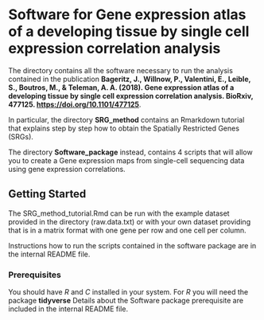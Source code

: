 
# Software for Gene expression atlas of a developing tissue by single cell expression correlation analysis

The directory contains all the software necessary to run the analysis contained in the publication __Bageritz, J., Willnow, P., Valentini, E., Leible, S., Boutros, M., & Teleman, A. A. (2018). Gene expression atlas of a developing tissue by single cell expression correlation analysis. BioRxiv, 477125. https://doi.org/10.1101/477125__.

In particular, the directory __SRG_method__ contains an Rmarkdown tutorial that explains step by step how to obtain the Spatially Restricted Genes (SRGs).

The directory __Software_package__ instead, contains 4 scripts that will allow you to create a Gene expression maps from single-cell sequencing data using gene expression correlations.

## Getting Started

The SRG_method_tutorial.Rmd can be run with the example dataset provided in the directory (raw.data.txt) or with your own dataset providing that is in a matrix format with one gene per row and one cell per column.

Instructions how to run the scripts contained in the software package are in the internal README file.

### Prerequisites

You should have _R_ and _C_ installed in your system.
For _R_ you will need the package __tidyverse__
Details about the Software package prerequisite are included in the internal README file.
